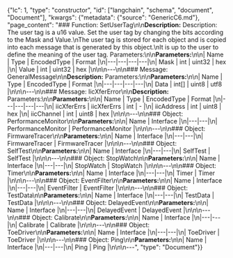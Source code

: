 {"lc": 1, "type": "constructor", "id": ["langchain", "schema", "document", "Document"], "kwargs": {"metadata": {"source": "GenericC6.md"}, "page_content": "### Function: SetUserTag\n\n**Description:** Description: The user tag is a u16 value. Set the user tag by changing the bits according to the Mask and Value.\nThe user tag is stored for each object and is copied into each message that is generated by this object.\nIt is up to the user to define the meaning of the user tag. Parameters:\n\n**Parameters:**\n\n| Name | Type | EncodedType | Format |\n|---|---|---|---|\n| Mask | int | uint32 | hex |\n| Value | int | uint32 | hex |\n\n\n---\n\n### Message: GeneralMessage\n\n**Description:** Parameters:\n\n**Parameters:**\n\n| Name | Type | EncodedType | Format |\n|---|---|---|---|\n| Data | int[] | uint8 | utf8 |\n\n\n---\n\n### Message: IicXferError\n\n**Description:** Parameters:\n\n**Parameters:**\n\n| Name | Type | EncodedType | Format |\n|---|---|---|---|\n| iicXferErrs | iicXferErrs | int | - |\n| iicAddress | int | uint8 | hex |\n| iicChannel | int | uint8 | hex |\n\n\n---\n\n### Object: PerformanceMonitor\n\n**Parameters:**\n\n| Name | Interface |\n|---|---|\n| PerformanceMonitor | PerformanceMonitor |\n\n\n---\n\n### Object: FirmwareTracer\n\n**Parameters:**\n\n| Name | Interface |\n|---|---|\n| FirmwareTracer | FirmwareTracer |\n\n\n---\n\n### Object: SelfTest\n\n**Parameters:**\n\n| Name | Interface |\n|---|---|\n| SelfTest | SelfTest |\n\n\n---\n\n### Object: StopWatch\n\n**Parameters:**\n\n| Name | Interface |\n|---|---|\n| StopWatch | StopWatch |\n\n\n---\n\n### Object: Timer\n\n**Parameters:**\n\n| Name | Interface |\n|---|---|\n| Timer | Timer |\n\n\n---\n\n### Object: EventFilter\n\n**Parameters:**\n\n| Name | Interface |\n|---|---|\n| EventFilter | EventFilter |\n\n\n---\n\n### Object: TestData\n\n**Parameters:**\n\n| Name | Interface |\n|---|---|\n| TestData | TestData |\n\n\n---\n\n### Object: DelayedEvent\n\n**Parameters:**\n\n| Name | Interface |\n|---|---|\n| DelayedEvent | DelayedEvent |\n\n\n---\n\n### Object: Calibrate\n\n**Parameters:**\n\n| Name | Interface |\n|---|---|\n| Calibrate | Calibrate |\n\n\n---\n\n### Object: ToeDriver\n\n**Parameters:**\n\n| Name | Interface |\n|---|---|\n| ToeDriver | ToeDriver |\n\n\n---\n\n### Object: Ping\n\n**Parameters:**\n\n| Name | Interface |\n|---|---|\n| Ping | Ping |\n\n\n---", "type": "Document"}}
